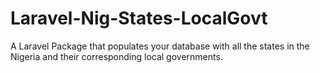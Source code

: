 # Laravel-Nig-States-LocalGovt
A Laravel Package that populates your database with all the states in the Nigeria and their corresponding local governments.
